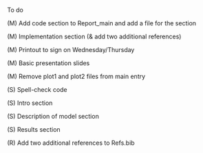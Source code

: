 
To do

(M) Add code section to Report_main and add a file for the section

(M) Implementation section (& add two additional references)

(M) Printout to sign on Wednesday/Thursday

(M) Basic presentation slides

(M) Remove plot1 and plot2 files from main entry


(S) Spell-check code

(S) Intro section

(S) Description of model section

(S) Results section



(R) Add two additional references to Refs.bib
